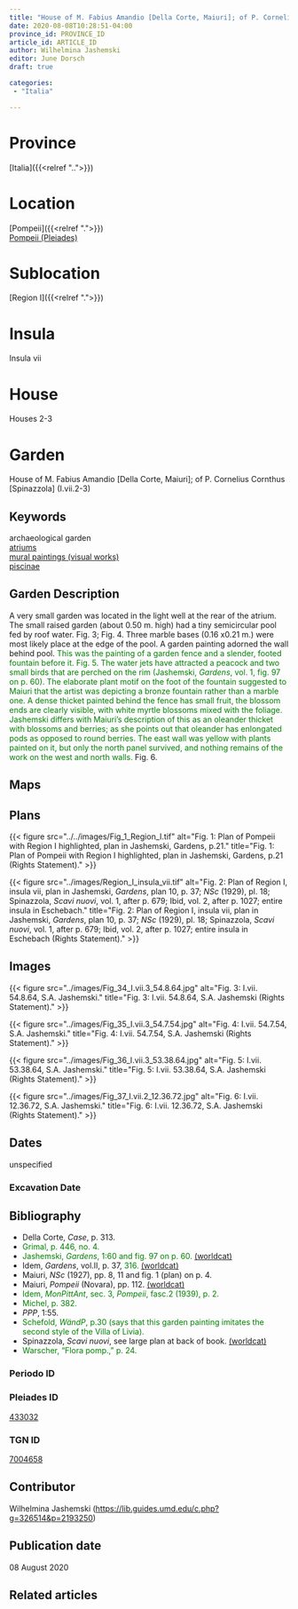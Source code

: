 ```yaml
---
title: "House of M. Fabius Amandio [Della Corte, Maiuri]; of P. Cornelius Cornthus [Spinazzola] (I.vii.2-3)"
date: 2020-08-08T10:28:51-04:00
province_id: PROVINCE_ID
article_id: ARTICLE_ID
author: Wilhelmina Jashemski
editor: June Dorsch
draft: true

categories:
 - "Italia"

---
```


# Province

[Italia]({{<relref "..">}})

# Location

[Pompeii]({{<relref ".">}}) \
[Pompeii (Pleiades)](https://pleiades.stoa.org/places/433032)

# Sublocation

[Region I]({{<relref ".">}})

# Insula

Insula vii

# House

Houses 2-3

# Garden

House of M. Fabius Amandio [Della Corte, Maiuri]; of P. Cornelius Cornthus [Spinazzola] (I.vii.2-3)

## Keywords

archaeological garden \
[atriums](http://vocab.getty.edu/page/aat/300004097) \
[mural paintings (visual works)](http://vocab.getty.edu/page/aat/300033644) \
[piscinae]( http://vocab.getty.edu/page/aat/300375619)

## Garden Description

A very small garden was located in the light well at the rear of the atrium. The small raised garden (about 0.50 m. high) had a tiny semicircular pool fed by roof water. Fig. 3; Fig. 4. Three marble bases (0.16 x0.21 m.) were most likely place at the edge of the pool. A garden painting adorned the wall behind pool. <span style="color:green">This was the painting of a garden fence and a slender, footed fountain before it. Fig. 5. The water jets have attracted a peacock and two small birds that are perched on the rim (Jashemski, *Gardens*, vol. 1, fig. 97 on p. 60). The elaborate plant motif on the foot of the fountain suggested to Maiuri that the artist was depicting a bronze fountain rather than a marble one. A dense thicket painted behind the fence has small fruit, the blossom ends are clearly visible, with white myrtle blossoms mixed with the foliage. Jashemski differs with Maiuri’s description of this as an oleander thicket with blossoms and berries; as she points out that oleander has enlongated pods as opposed to round berries. The east wall was yellow with plants painted on it, but only the north panel survived, and nothing remains of the work on the west and north walls. </span> Fig. 6.

## Maps

<!--
OLD WAY (DO NOT USE)
![alt_text](../../images/image_name.ext)
*CAPTION*

NEW WAY ↓↓↓↓
{{< figure src="../../images/image_name.ext" alt="ALT_TEXT" title="CAPTION" >}}
-->

## Plans

{{< figure src="../../images/Fig_1_Region_I.tif" alt="Fig. 1: Plan of Pompeii with Region I highlighted, plan in Jashemski, Gardens, p.21." title="Fig. 1: Plan of Pompeii with Region I highlighted, plan in Jashemski, Gardens, p.21 (Rights Statement)." >}}

{{< figure src="../images/Region_I_insula_vii.tif" alt="Fig. 2: Plan of Region I, insula vii, plan in Jashemski, *Gardens*, plan 10, p. 37; *NSc* (1929), pl. 18; Spinazzola, *Scavi nuovi*, vol. 1, after p. 679; Ibid, vol. 2, after p. 1027; entire insula in Eschebach." title="Fig. 2: Plan of Region I, insula vii, plan in Jashemski, *Gardens*, plan 10, p. 37; *NSc* (1929), pl. 18; Spinazzola, *Scavi nuovi*, vol. 1, after p. 679; Ibid, vol. 2, after p. 1027; entire insula in Eschebach (Rights Statement)." >}}

## Images

{{< figure src="../images/Fig_34_I.vii.3_54.8.64.jpg" alt="Fig. 3: I.vii. 54.8.64, S.A. Jashemski." title="Fig. 3: I.vii. 54.8.64, S.A. Jashemski (Rights Statement)." >}}

{{< figure src="../images/Fig_35_I.vii.3_54.7.54.jpg" alt="Fig. 4: I.vii. 54.7.54, S.A. Jashemski." title="Fig. 4: I.vii. 54.7.54, S.A. Jashemski (Rights Statement)." >}}

{{< figure src="../images/Fig_36_I.vii.3_53.38.64.jpg" alt="Fig. 5: I.vii. 53.38.64, S.A. Jashemski." title="Fig. 5: I.vii. 53.38.64, S.A. Jashemski (Rights Statement)." >}}

{{< figure src="../images/Fig_37_I.vii.2_12.36.72.jpg" alt="Fig. 6: I.vii. 12.36.72, S.A. Jashemski." title="Fig. 6: I.vii. 12.36.72, S.A. Jashemski (Rights Statement)." >}}

## Dates

unspecified

### Excavation Date


## Bibliography

* Della Corte, *Case*, p. 313.
* <span style="color:green">Grimal, p. 446, no. 4.</span>
* <span style="color:green">Jashemski, *Gardens*, 1:60 and fig. 97 on p. 60. [(worldcat)](http://www.worldcat.org/oclc/884024123)</span>
* Idem, *Gardens*, vol.II, p. 37, <span style="color:green">316.</span> [(worldcat)](http://www.worldcat.org/oclc/921816405)
* Maiuri, *NSc* (1927), pp. 8, 11 and fig. 1 (plan) on p. 4.
* Maiuri, *Pompeii* (Novara), pp. 112. [(worldcat)](http://www.worldcat.org/oclc/470375462)
* <span style="color:green">Idem, *MonPittAnt*, sec. 3, *Pompeii*, fasc.2 (1939), p. 2. </span>
* <span style="color:green">Michel, p. 382. </span>
* *PPP*, 1:55.
* <span style="color:green">Schefold, *WändP*, p.30 (says that this garden painting imitates the second style of the Villa of Livia).</span>
* Spinazzola, *Scavi nuovi*, see large plan at back of book. [(worldcat)](http://www.worldcat.org/oclc/883858580)
* <span style="color:green">Warscher, “Flora pomp.,” p. 24.</span>

### Periodo ID

<!-- [PERIODO_ID](https://pleiades.stoa.org/places/PLEIADES_ID) -->

### Pleiades ID

[433032](https://pleiades.stoa.org/places/433032)

### TGN ID

[7004658](http://vocab.getty.edu/page/tgn/7004658)

## Contributor

Wilhelmina Jashemski (https://lib.guides.umd.edu/c.php?g=326514&p=2193250)

## Publication date

08 August 2020

## Related articles

<!-- Links to other related articles. Leave blank for now -->
